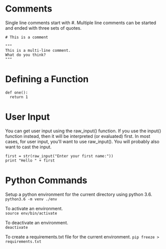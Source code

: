 # Comments

Single line comments start with #. Multiple line comments can be started and ended with three sets of quotes.

    # This is a comment
    
    """
    This is a multi-line comment.
    What do you think?
    """

# Defining a Function

    def one():
      return 1
      
# User Input

You can get user input using the raw_input() function. If you use the input() function instead, then it will be interpreted (or evaluated) first. In most cases, for user input, you'll want to use raw_input(). You will probably also want to cast the input.

    first = str(raw_input("Enter your first name:"))
    print "Hello " + first

# Python Commands

Setup a python environment for the current directory using python 3.6.
`python3.6 -m venv ./env`

To activate an environment.  
`source env/bin/activate`

To deactivate an environment.  
`deactivate`

To create a requirements.txt file for the current environment.
`pip freeze > requirements.txt`
